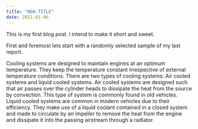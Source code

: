```yaml
---
title: "NEW-TITLE"
date: 2021-01-06
---
```


This is my first blog post.
i intend to make it short and sweet.

First and foremost lets start with a randomly selected sample of my last report.

Cooling systems are designed to maintain engines at an optimum temperature. They keep the temperature constant irrespective of external temperature conditions. There are two types of
cooling systems: Air cooled systems and liquid cooled systems. Air cooled systems are
designed such that air passes over the cylinder heads to dissipate the heat from the source by
convection. This type of system is commonly found in old vehicles. Liquid cooled systems are
common in modern vehicles due to their efficiency. They make use of a liquid coolant
contained in a closed system and made to circulate by an impeller to remove the heat from the
engine and dissipate it into the passing airstream through a radiator.
